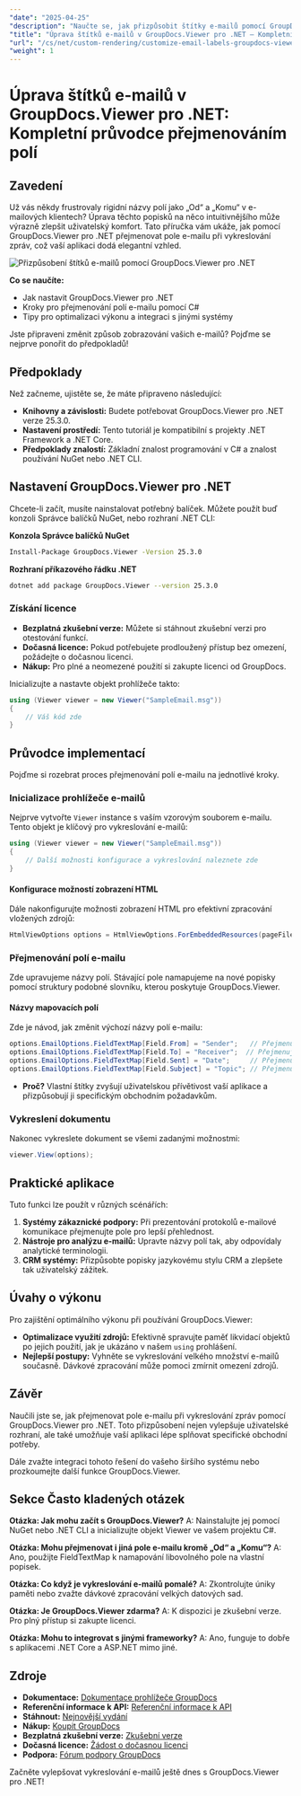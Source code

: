 ```yaml
---
"date": "2025-04-25"
"description": "Naučte se, jak přizpůsobit štítky e-mailů pomocí GroupDocs.Viewer pro .NET v tomto podrobném návodu. Vylepšete uživatelské rozhraní vaší aplikace přejmenováním polí, jako je „Od“ a „Komu“."
"title": "Úprava štítků e-mailů v GroupDocs.Viewer pro .NET – Kompletní průvodce přejmenováním polí"
"url": "/cs/net/custom-rendering/customize-email-labels-groupdocs-viewer-dotnet/"
"weight": 1
---
```


# Úprava štítků e-mailů v GroupDocs.Viewer pro .NET: Kompletní průvodce přejmenováním polí

## Zavedení

Už vás někdy frustrovaly rigidní názvy polí jako „Od“ a „Komu“ v e-mailových klientech? Úprava těchto popisků na něco intuitivnějšího může výrazně zlepšit uživatelský komfort. Tato příručka vám ukáže, jak pomocí GroupDocs.Viewer pro .NET přejmenovat pole e-mailu při vykreslování zpráv, což vaší aplikaci dodá elegantní vzhled.

![Přizpůsobení štítků e-mailů pomocí GroupDocs.Viewer pro .NET](/viewer/custom-rendering/customize-email-labels-img.png)

**Co se naučíte:**
- Jak nastavit GroupDocs.Viewer pro .NET
- Kroky pro přejmenování polí e-mailu pomocí C#
- Tipy pro optimalizaci výkonu a integraci s jinými systémy

Jste připraveni změnit způsob zobrazování vašich e-mailů? Pojďme se nejprve ponořit do předpokladů!

## Předpoklady

Než začneme, ujistěte se, že máte připraveno následující:

- **Knihovny a závislosti:** Budete potřebovat GroupDocs.Viewer pro .NET verze 25.3.0.
- **Nastavení prostředí:** Tento tutoriál je kompatibilní s projekty .NET Framework a .NET Core.
- **Předpoklady znalostí:** Základní znalost programování v C# a znalost používání NuGet nebo .NET CLI.

## Nastavení GroupDocs.Viewer pro .NET

Chcete-li začít, musíte nainstalovat potřebný balíček. Můžete použít buď konzoli Správce balíčků NuGet, nebo rozhraní .NET CLI:

**Konzola Správce balíčků NuGet**
```bash
Install-Package GroupDocs.Viewer -Version 25.3.0
```

**Rozhraní příkazového řádku .NET**
```bash
dotnet add package GroupDocs.Viewer --version 25.3.0
```

### Získání licence
- **Bezplatná zkušební verze:** Můžete si stáhnout zkušební verzi pro otestování funkcí.
- **Dočasná licence:** Pokud potřebujete prodloužený přístup bez omezení, požádejte o dočasnou licenci.
- **Nákup:** Pro plné a neomezené použití si zakupte licenci od GroupDocs.

Inicializujte a nastavte objekt prohlížeče takto:

```csharp
using (Viewer viewer = new Viewer("SampleEmail.msg"))
{
    // Váš kód zde
}
```

## Průvodce implementací

Pojďme si rozebrat proces přejmenování polí e-mailu na jednotlivé kroky.

### Inicializace prohlížeče e-mailů

Nejprve vytvořte `Viewer` instance s vaším vzorovým souborem e-mailu. Tento objekt je klíčový pro vykreslování e-mailů:

```csharp
using (Viewer viewer = new Viewer("SampleEmail.msg"))
{
    // Další možnosti konfigurace a vykreslování naleznete zde
}
```

#### Konfigurace možností zobrazení HTML

Dále nakonfigurujte možnosti zobrazení HTML pro efektivní zpracování vložených zdrojů:

```csharp
HtmlViewOptions options = HtmlViewOptions.ForEmbeddedResources(pageFilePathFormat);
```

### Přejmenování polí e-mailu

Zde upravujeme názvy polí. Stávající pole namapujeme na nové popisky pomocí struktury podobné slovníku, kterou poskytuje GroupDocs.Viewer.

#### Názvy mapovacích polí

Zde je návod, jak změnit výchozí názvy polí e-mailu:

```csharp
options.EmailOptions.FieldTextMap[Field.From] = "Sender";   // Přejmenujte pole „Od“ na „Odesílatel“.
options.EmailOptions.FieldTextMap[Field.To] = "Receiver";  // Přejmenujte pole „Komu“ na „Příjemce“.
options.EmailOptions.FieldTextMap[Field.Sent] = "Date";     // Přejmenujte pole „Odesláno“ na „Datum“.
options.EmailOptions.FieldTextMap[Field.Subject] = "Topic"; // Přejmenujte pole „Předmět“ na „Téma“.
```

- **Proč?** Vlastní štítky zvyšují uživatelskou přívětivost vaší aplikace a přizpůsobují ji specifickým obchodním požadavkům.

### Vykreslení dokumentu

Nakonec vykreslete dokument se všemi zadanými možnostmi:

```csharp
viewer.View(options);
```

## Praktické aplikace

Tuto funkci lze použít v různých scénářích:

1. **Systémy zákaznické podpory:** Při prezentování protokolů e-mailové komunikace přejmenujte pole pro lepší přehlednost.
2. **Nástroje pro analýzu e-mailů:** Upravte názvy polí tak, aby odpovídaly analytické terminologii.
3. **CRM systémy:** Přizpůsobte popisky jazykovému stylu CRM a zlepšete tak uživatelský zážitek.

## Úvahy o výkonu

Pro zajištění optimálního výkonu při používání GroupDocs.Viewer:
- **Optimalizace využití zdrojů:** Efektivně spravujte paměť likvidací objektů po jejich použití, jak je ukázáno v našem `using` prohlášení.
- **Nejlepší postupy:** Vyhněte se vykreslování velkého množství e-mailů současně. Dávkové zpracování může pomoci zmírnit omezení zdrojů.

## Závěr

Naučili jste se, jak přejmenovat pole e-mailu při vykreslování zpráv pomocí GroupDocs.Viewer pro .NET. Toto přizpůsobení nejen vylepšuje uživatelské rozhraní, ale také umožňuje vaší aplikaci lépe splňovat specifické obchodní potřeby. 

Dále zvažte integraci tohoto řešení do vašeho širšího systému nebo prozkoumejte další funkce GroupDocs.Viewer.

## Sekce Často kladených otázek

**Otázka: Jak mohu začít s GroupDocs.Viewer?**
A: Nainstalujte jej pomocí NuGet nebo .NET CLI a inicializujte objekt Viewer ve vašem projektu C#.

**Otázka: Mohu přejmenovat i jiná pole e-mailu kromě „Od“ a „Komu“?**
A: Ano, použijte FieldTextMap k namapování libovolného pole na vlastní popisek.

**Otázka: Co když je vykreslování e-mailů pomalé?**
A: Zkontrolujte úniky paměti nebo zvažte dávkové zpracování velkých datových sad.

**Otázka: Je GroupDocs.Viewer zdarma?**
A: K dispozici je zkušební verze. Pro plný přístup si zakupte licenci.

**Otázka: Mohu to integrovat s jinými frameworky?**
A: Ano, funguje to dobře s aplikacemi .NET Core a ASP.NET mimo jiné.

## Zdroje
- **Dokumentace:** [Dokumentace prohlížeče GroupDocs](https://docs.groupdocs.com/viewer/net/)
- **Referenční informace k API:** [Referenční informace k API](https://reference.groupdocs.com/viewer/net/)
- **Stáhnout:** [Nejnovější vydání](https://releases.groupdocs.com/viewer/net/)
- **Nákup:** [Koupit GroupDocs](https://purchase.groupdocs.com/buy)
- **Bezplatná zkušební verze:** [Zkušební verze](https://releases.groupdocs.com/viewer/net/)
- **Dočasná licence:** [Žádost o dočasnou licenci](https://purchase.groupdocs.com/temporary-license/)
- **Podpora:** [Fórum podpory GroupDocs](https://forum.groupdocs.com/c/viewer/9)

Začněte vylepšovat vykreslování e-mailů ještě dnes s GroupDocs.Viewer pro .NET!